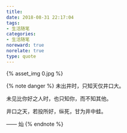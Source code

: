 ```yaml
---
title: 
date: 2018-08-31 22:17:04
tags:
- 生活随笔
categories:
- 生活随笔
noreward: true
norelate: true
type: quote
---
```


{% asset_img 0.jpg %}

<!--more-->
{% note danger %}
未出井时，只知天仅井口大。  

未见比你好之人时，也只知你，而不知其他。  

井口之天，若投所好，纵死，甘为井中蛙。 

—— 灿 
{% endnote %}
